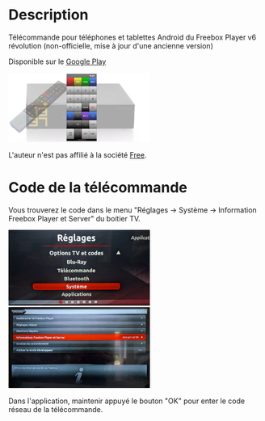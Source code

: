 # Description
Télécommande pour téléphones et tablettes Android du Freebox Player v6 révolution (non-officielle, mise à jour d'une ancienne version)

Disponible sur le [Google Play](https://play.google.com/store/apps/details?id=com.obooklage.revolumote4)

<img src="media/play_store_1024x500.png"  width="280">

L'auteur n'est pas affilié à la société [Free](https://www.free.fr/).

# Code de la télécommande

Vous trouverez le code dans le menu "Réglages -> Système -> Information Freebox Player et Server" du boitier TV.

<img src="media/PXL_20240902_060824262.png"  width="280">
<img src="media/PXL_20240903_153706188.MP.png"  width="280">

Dans l'application, maintenir appuyé le bouton "OK" pour enter le code réseau de la télécommande.

